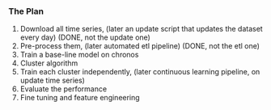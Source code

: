 ### The Plan 

1. Download all time series, (later an update script that updates the dataset every day) (DONE, not the update one)
2. Pre-process them, (later automated etl pipeline) (DONE, not the etl one)
3. Train a base-line model on chronos
4. Cluster algorithm
5. Train each cluster independently, (later continuous learning pipeline, on update time series)
6. Evaluate the performance
7. Fine tuning and feature engineering